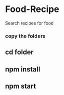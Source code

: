 # Food-Recipe
Search recipes  for food 

### copy the folders 


## cd folder


## npm install




## npm start
